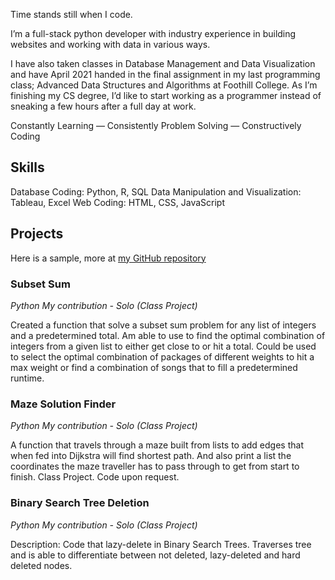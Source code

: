 Time stands still when I code.

I’m a full-stack python developer with industry experience in building websites and working with data in various ways.

I have also taken classes in Database Management and Data Visualization and have April 2021 handed in the final assignment in my last programming class; Advanced Data Structures and Algorithms at Foothill College. As I’m finishing my CS degree, I’d like to start working as a programmer instead of sneaking a few hours after a full day at work.

Constantly Learning — Consistently Problem Solving — Constructively Coding

## Skills
Database Coding: Python, R, SQL
Data Manipulation and Visualization: Tableau, Excel
Web Coding: HTML, CSS, JavaScript

## Projects
Here is a sample, more at [my GitHub repository](https://github.com/peayah)

### Subset Sum

*Python*
*My contribution - Solo (Class Project)*

Created a function that solve a subset sum problem for any list of integers and a predetermined total. Am able to use to find the optimal combination of integers from a given list to either get close to or hit a total. Could be used to select the optimal combination of packages of different weights to hit a max weight or find a combination of songs that to fill a predetermined runtime.

### Maze Solution Finder

*Python*
*My contribution - Solo (Class Project)*

A function that travels through a maze built from lists to add edges that when fed into Dijkstra will find shortest path. And also print a list the coordinates the maze traveller has to pass through to get from start to finish. Class Project. Code upon request.

### Binary Search Tree Deletion

*Python*
*My contribution - Solo (Class Project)*

Description: Code that lazy-delete in Binary Search Trees. Traverses tree and is able to differentiate between not deleted, lazy-deleted and hard deleted nodes. 
